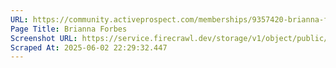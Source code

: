 ```yaml
---
URL: https://community.activeprospect.com/memberships/9357420-brianna-forbes
Page Title: Brianna Forbes
Screenshot URL: https://service.firecrawl.dev/storage/v1/object/public/media/screenshot-aa2cbd41-03c8-4610-b9f4-b3e15336b887.png
Scraped At: 2025-06-02 22:29:32.447
---
```



